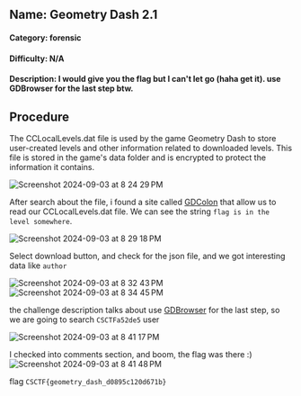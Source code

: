 ## Name: Geometry Dash 2.1
#### Category: forensic
#### Difficulty: N/A
#### Description: I would give you the flag but I can't let go (haha get it). use GDBrowser for the last step btw.

## Procedure
The CCLocalLevels.dat file is used by the game Geometry Dash to store user-created levels and other information related to downloaded levels. This file is stored in the game's data folder and is encrypted to protect the information it contains.

![Screenshot 2024-09-03 at 8 24 29 PM](https://github.com/user-attachments/assets/5d3f726b-8667-4274-b5c7-a2f9c8edfc3a)

After search about the file, i found a site called [GDColon](https://gdcolon.com/gdsave/) that allow us to read our CCLocalLevels.dat file. We can see the string ```flag is in the level somewhere```.

![Screenshot 2024-09-03 at 8 29 18 PM](https://github.com/user-attachments/assets/184c550c-6cab-4d86-829b-59c74c058270)

Select download button, and check for the json file, and we got interesting data like ```author```

![Screenshot 2024-09-03 at 8 32 43 PM](https://github.com/user-attachments/assets/1547de0d-5d4c-4319-ab49-3ca7ea8e6552)
![Screenshot 2024-09-03 at 8 34 45 PM](https://github.com/user-attachments/assets/306d7495-76c5-4f5d-ab45-b3312cbb457b)

the challenge description talks about use [GDBrowser](https://gdbrowser.com/) for the last step, so we are going to search ```CSCTFa52de5``` user

![Screenshot 2024-09-03 at 8 41 17 PM](https://github.com/user-attachments/assets/3703c50d-95b5-4440-b5af-ed806c8ae015)

I checked into comments section, and boom, the flag was there :)
![Screenshot 2024-09-03 at 8 41 48 PM](https://github.com/user-attachments/assets/540bdf6b-0cd7-4c0e-81b1-9173955fab57)

flag ```CSCTF{geometry_dash_d0895c120d671b}```
